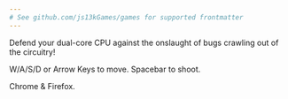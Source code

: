 ```yaml
---
# See github.com/js13kGames/games for supported frontmatter
---
```

Defend your dual-core CPU against the onslaught of bugs crawling out of the circuitry!

W/A/S/D or Arrow Keys to move.
Spacebar to shoot.

Chrome & Firefox.